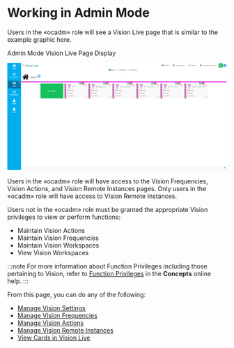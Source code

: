 # Working in Admin Mode

Users in the «ocadm» role will see a Vision Live page that is similar to
the example graphic here.

Admin Mode Vision Live Page Display

![Vision Live Page Admin](../../../Resources/Images/SM/Vision-Live-Page-Admin.png "Vision Live Page Admin")

Users in the «ocadm» role will have access to the Vision Frequencies,
Vision Actions, and Vision Remote Instances pages. Only users in the
«ocadm» role will have access to Vision Remote Instances.

Users not in the «ocadm» role must be granted the appropriate Vision
privileges to view or perform functions:

- Maintain Vision Actions
- Maintain Vision Frequencies
- Maintain Vision Workspaces
- View Vision Workspaces

:::note
For more information about Function Privileges including those pertaining to Vision, refer to [Function Privileges](../../../administration/privileges.md#function-privileges) in the **Concepts** online help.
:::

From this page, you can do any of the following:

- [Manage Vision Settings](Managing-Vision-Settings.md)
- [Manage Vision Frequencies](Managing-Vision-Frequencies.md)
- [Manage Vision Actions](Managing-Vision-Actions.md)
- [Manage Vision Remote     Instances](Managing-Vision-Remote-Instances.md)
- [View Cards in Vision     Live](Viewing-Cards-in-Vision-Live.md)

